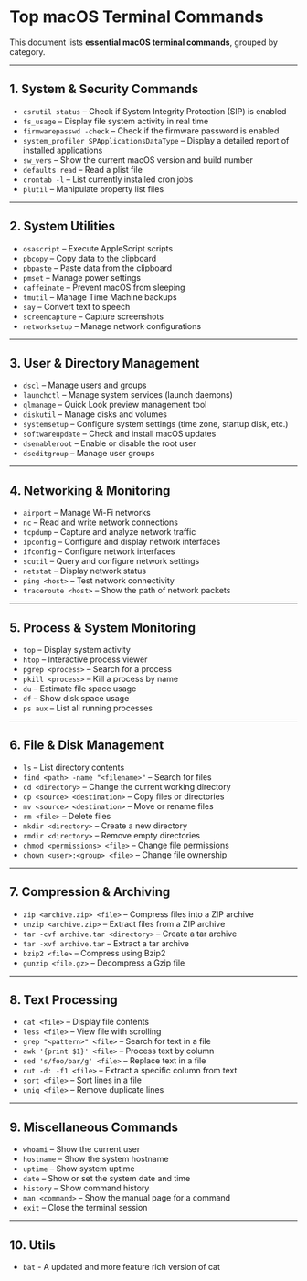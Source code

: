 # Top macOS Terminal Commands

This document lists **essential macOS terminal commands**, grouped by category.

---

## 1. System & Security Commands
- `csrutil status` – Check if System Integrity Protection (SIP) is enabled  
- `fs_usage` – Display file system activity in real time  
- `firmwarepasswd -check` – Check if the firmware password is enabled  
- `system_profiler SPApplicationsDataType` – Display a detailed report of installed applications  
- `sw_vers` – Show the current macOS version and build number  
- `defaults read` – Read a plist file  
- `crontab -l` – List currently installed cron jobs  
- `plutil` – Manipulate property list files  

---

## 2. System Utilities
- `osascript` – Execute AppleScript scripts  
- `pbcopy` – Copy data to the clipboard  
- `pbpaste` – Paste data from the clipboard  
- `pmset` – Manage power settings  
- `caffeinate` – Prevent macOS from sleeping  
- `tmutil` – Manage Time Machine backups  
- `say` – Convert text to speech  
- `screencapture` – Capture screenshots  
- `networksetup` – Manage network configurations  

---

## 3. User & Directory Management
- `dscl` – Manage users and groups  
- `launchctl` – Manage system services (launch daemons)  
- `qlmanage` – Quick Look preview management tool  
- `diskutil` – Manage disks and volumes  
- `systemsetup` – Configure system settings (time zone, startup disk, etc.)  
- `softwareupdate` – Check and install macOS updates  
- `dsenableroot` – Enable or disable the root user  
- `dseditgroup` – Manage user groups  

---

## 4. Networking & Monitoring
- `airport` – Manage Wi-Fi networks  
- `nc` – Read and write network connections  
- `tcpdump` – Capture and analyze network traffic  
- `ipconfig` – Configure and display network interfaces  
- `ifconfig` – Configure network interfaces  
- `scutil` – Query and configure network settings  
- `netstat` – Display network status  
- `ping <host>` – Test network connectivity  
- `traceroute <host>` – Show the path of network packets  

---

## 5. Process & System Monitoring
- `top` – Display system activity  
- `htop` – Interactive process viewer  
- `pgrep <process>` – Search for a process  
- `pkill <process>` – Kill a process by name  
- `du` – Estimate file space usage  
- `df` – Show disk space usage  
- `ps aux` – List all running processes  

---

## 6. File & Disk Management
- `ls` – List directory contents  
- `find <path> -name "<filename>"` – Search for files  
- `cd <directory>` – Change the current working directory  
- `cp <source> <destination>` – Copy files or directories  
- `mv <source> <destination>` – Move or rename files  
- `rm <file>` – Delete files  
- `mkdir <directory>` – Create a new directory  
- `rmdir <directory>` – Remove empty directories  
- `chmod <permissions> <file>` – Change file permissions  
- `chown <user>:<group> <file>` – Change file ownership  

---

## 7. Compression & Archiving
- `zip <archive.zip> <file>` – Compress files into a ZIP archive  
- `unzip <archive.zip>` – Extract files from a ZIP archive  
- `tar -cvf archive.tar <directory>` – Create a tar archive  
- `tar -xvf archive.tar` – Extract a tar archive  
- `bzip2 <file>` – Compress using Bzip2  
- `gunzip <file.gz>` – Decompress a Gzip file  

---

## 8. Text Processing
- `cat <file>` – Display file contents  
- `less <file>` – View file with scrolling  
- `grep "<pattern>" <file>` – Search for text in a file  
- `awk '{print $1}' <file>` – Process text by column  
- `sed 's/foo/bar/g' <file>` – Replace text in a file  
- `cut -d: -f1 <file>` – Extract a specific column from text  
- `sort <file>` – Sort lines in a file  
- `uniq <file>` – Remove duplicate lines  

---

## 9. Miscellaneous Commands
- `whoami` – Show the current user  
- `hostname` – Show the system hostname  
- `uptime` – Show system uptime  
- `date` – Show or set the system date and time  
- `history` – Show command history  
- `man <command>` – Show the manual page for a command  
- `exit` – Close the terminal session  

---
## 10. Utils
- `bat` - A updated and more feature rich version of cat